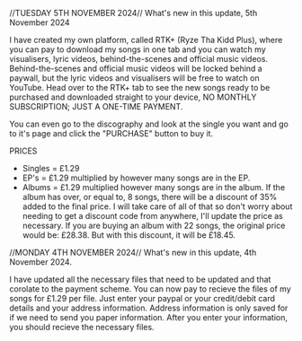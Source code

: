 //TUESDAY 5TH NOVEMBER 2024//
What's new in this update, 5th November 2024

I have created my own platform, called RTK+ (Ryze Tha Kidd Plus), where you can pay to download my songs in one tab and you can watch my visualisers, lyric videos, behind-the-scenes and official music videos. Behind-the-scenes and official music videos will be locked behind a paywall, but the lyric videos and visualisers will be free to watch on YouTube. Head over to the RTK+ tab to see the new songs ready to be purchased and downloaded straight to your device, NO MONTHLY SUBSCRIPTION; JUST A ONE-TIME PAYMENT.

You can even go to the discography and look at the single you want and go to it's page and click the "PURCHASE" button to buy it.

PRICES
- Singles = £1.29
- EP's = £1.29 multiplied by however many songs are in the EP.
- Albums = £1.29 multiplied however many songs are in the album. If the album has over, or equal to, 8 songs, there will be a discount of 35% added to the final price. I will take care of all of that so don't worry about needing to get a discount code from anywhere, I'll update the price as necessary. If you are buying an album with 22 songs, the original price would be: £28.38. But with this discount, it will be £18.45.





//MONDAY 4TH NOVEMBER 2024//
What's new in this update, 4th November 2024.

I have updated all the necessary files that need to be updated and that corolate to the payment scheme. You can now pay to recieve the files of my songs for £1.29 per file. Just enter your paypal or your credit/debit card details and your address information. Address information is only saved for if we need to send you paper information. After you enter your information, you should recieve the necessary files.